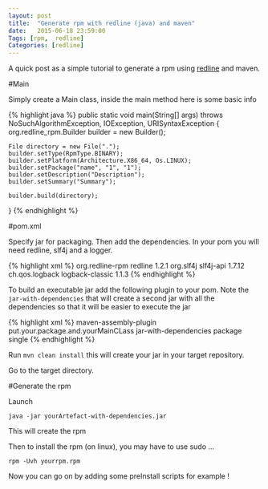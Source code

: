 ```yaml
---
layout: post
title:  "Generate rpm with redline (java) and maven" 
date:   2015-06-18 23:59:00
Tags: [rpm,  redline]
Categories: [redline]
---
```


A quick post as a simple tutorial to generate a rpm using [redline](http://redline-rpm.org/) and maven.


#Main

Simply create a Main class, inside the main method here is some basic info

{% highlight java %}
public static void main(String[] args) throws NoSuchAlgorithmException, IOException, URISyntaxException
{
	org.redline_rpm.Builder builder = new Builder();

	File directory = new File(".");
	builder.setType(RpmType.BINARY);
	builder.setPlatform(Architecture.X86_64, Os.LINUX);
	builder.setPackage("name", "1", "1");
	builder.setDescription("Description");
	builder.setSummary("Summary");

	builder.build(directory);
}
{% endhighlight %}

#pom.xml

Specify jar for packaging. Then add the dependencies. In your pom you will need redline, slf4j and a logger.

{% highlight xml %}
<dependency>
	<groupId>org.redline-rpm</groupId>
	<artifactId>redline</artifactId>
	<version>1.2.1</version>
</dependency>
<dependency>
	<groupId>org.slf4j</groupId>
	<artifactId>slf4j-api</artifactId>
	<version>1.7.12</version>
</dependency>
<dependency>
	<groupId>ch.qos.logback</groupId>
	<artifactId>logback-classic</artifactId>
	<version>1.1.3</version>
</dependency>
{% endhighlight %}

To build an executable jar add the following plugin to your pom. Note the `jar-with-dependencies` that will create a second jar with all the dependencies so that it will be easier to execute the jar

{% highlight xml %}
<plugin>
	<artifactId>maven-assembly-plugin</artifactId>
	<configuration>
		<archive>
			<manifest>
				<mainClass>put.your.package.and.yourMainCLass</mainClass>
			</manifest>
		</archive>
		<descriptorRefs>
			<descriptorRef>jar-with-dependencies</descriptorRef>
		</descriptorRefs>
	</configuration>
	<executions>
		<execution>
			<phase>package</phase>
			<goals>
				<goal>single</goal>
			</goals>
		</execution>
	</executions>
</plugin>
{% endhighlight %}

Run `mvn clean install` this will create your jar in your target repository.

Go to the target directory.

#Generate the rpm

Launch

`java -jar yourArtefact-with-dependencies.jar`

This will create the rpm

Then to install the rpm (on linux), you may have to use sudo ...

`rpm -Uvh yourrpm.rpm`

Now you can go on by adding some preInstall scripts for example !
